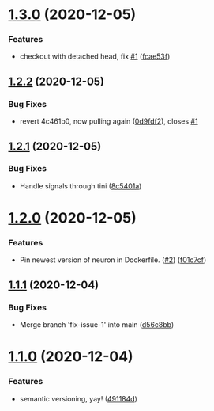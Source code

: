 # [1.3.0](https://github.com/strangedev/neuron-buildbot/compare/v1.2.2...v1.3.0) (2020-12-05)


### Features

* checkout with detached head, fix [#1](https://github.com/strangedev/neuron-buildbot/issues/1) ([fcae53f](https://github.com/strangedev/neuron-buildbot/commit/fcae53fe00f8b9ac5dbb2afe2b767ad9aee3d1c6))

## [1.2.2](https://github.com/strangedev/neuron-buildbot/compare/v1.2.1...v1.2.2) (2020-12-05)


### Bug Fixes

* revert 4c461b0, now pulling again ([0d9fdf2](https://github.com/strangedev/neuron-buildbot/commit/0d9fdf29ed13103eeb4e4f2602c2303c273df208)), closes [#1](https://github.com/strangedev/neuron-buildbot/issues/1)

## [1.2.1](https://github.com/strangedev/neuron-buildbot/compare/v1.2.0...v1.2.1) (2020-12-05)


### Bug Fixes

* Handle signals through tini ([8c5401a](https://github.com/strangedev/neuron-buildbot/commit/8c5401a6a56a9475097370a5f3a1d5519edea851))

# [1.2.0](https://github.com/strangedev/neuron-buildbot/compare/v1.1.1...v1.2.0) (2020-12-05)


### Features

* Pin newest version of neuron in Dockerfile. ([#2](https://github.com/strangedev/neuron-buildbot/issues/2)) ([f01c7cf](https://github.com/strangedev/neuron-buildbot/commit/f01c7cf48b84f47ff40f0d9c08283f878b27371e))

## [1.1.1](https://github.com/strangedev/neuron-buildbot/compare/v1.1.0...v1.1.1) (2020-12-04)


### Bug Fixes

* Merge branch 'fix-issue-1' into main ([d56c8bb](https://github.com/strangedev/neuron-buildbot/commit/d56c8bb67ec9261278af887d3917fabbff1d506a))

# [1.1.0](https://github.com/strangedev/neuron-buildbot/compare/v1.0.0...v1.1.0) (2020-12-04)


### Features

* semantic versioning, yay! ([491184d](https://github.com/strangedev/neuron-buildbot/commit/491184d80b9d7976c0dc3f81df9d02a427592fda))
